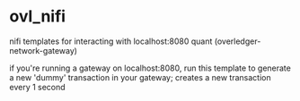 # ovl_nifi
nifi templates for interacting with localhost:8080 quant (overledger-network-gateway)

if you're running a gateway on localhost:8080, run this template to generate a new 'dummy' transaction in your gateway; creates a new transaction every 1 second
